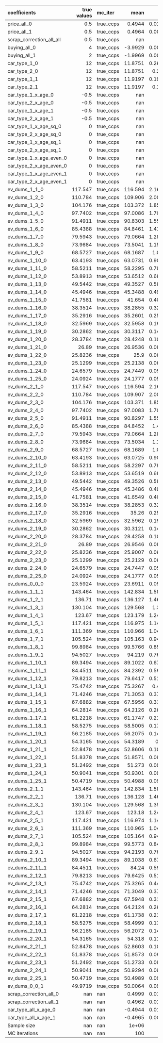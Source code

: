 | coefficients             |   true values | mc_iter   |     mean |      std |     p2.5 |    p97.5 |
|:-------------------------|--------------:|:----------|---------:|---------:|---------:|---------:|
| price_all_0              |        0.5    | true_ccps |   0.4944 |   0.0116 |   0.4712 |   0.5162 |
| price_all_1              |        0.5    | true_ccps |   0.4964 |   0.0084 |   0.48   |   0.5136 |
| scrap_correction_all_all |        0.5    | true_ccps | nan      | nan      | nan      | nan      |
| buying_all_0             |        4      | true_ccps |  -3.9929 |   0.0036 |  -3.9994 |  -3.9857 |
| buying_all_1             |        2      | true_ccps |  -1.9969 |   0.0045 |  -2.006  |  -1.9885 |
| car_type_1_0             |       12      | true_ccps |  11.8751 |   0.2681 |  11.3382 |  12.3813 |
| car_type_2_0             |       12      | true_ccps |  11.8751 |   0.268  |  11.3384 |  12.379  |
| car_type_1_1             |       12      | true_ccps |  11.9197 |   0.1948 |  11.5297 |  12.3107 |
| car_type_2_1             |       12      | true_ccps |  11.9197 |   0.195  |  11.5296 |  12.3134 |
| car_type_1_x_age_0       |       -0.5    | true_ccps | nan      | nan      | nan      | nan      |
| car_type_2_x_age_0       |       -0.5    | true_ccps | nan      | nan      | nan      | nan      |
| car_type_1_x_age_1       |       -0.5    | true_ccps | nan      | nan      | nan      | nan      |
| car_type_2_x_age_1       |       -0.5    | true_ccps | nan      | nan      | nan      | nan      |
| car_type_1_x_age_sq_0    |        0      | true_ccps | nan      | nan      | nan      | nan      |
| car_type_2_x_age_sq_0    |        0      | true_ccps | nan      | nan      | nan      | nan      |
| car_type_1_x_age_sq_1    |        0      | true_ccps | nan      | nan      | nan      | nan      |
| car_type_2_x_age_sq_1    |        0      | true_ccps | nan      | nan      | nan      | nan      |
| car_type_1_x_age_even_0  |        0      | true_ccps | nan      | nan      | nan      | nan      |
| car_type_2_x_age_even_0  |        0      | true_ccps | nan      | nan      | nan      | nan      |
| car_type_1_x_age_even_1  |        0      | true_ccps | nan      | nan      | nan      | nan      |
| car_type_2_x_age_even_1  |        0      | true_ccps | nan      | nan      | nan      | nan      |
| ev_dums_1_1_0            |      117.547  | true_ccps | 116.594  |   2.1625 | 112.274  | 120.673  |
| ev_dums_1_2_0            |      110.784  | true_ccps | 109.906  |   2.0065 | 105.907  | 113.686  |
| ev_dums_1_3_0            |      104.176  | true_ccps | 103.372  |   1.8527 |  99.6783 | 106.865  |
| ev_dums_1_4_0            |       97.7402 | true_ccps |  97.0086 |   1.7033 |  93.6034 | 100.224  |
| ev_dums_1_5_0            |       91.4911 | true_ccps |  90.8303 |   1.5585 |  87.7144 |  93.7772 |
| ev_dums_1_6_0            |       85.4388 | true_ccps |  84.8461 |   1.4187 |  82.0091 |  87.5275 |
| ev_dums_1_7_0            |       79.5943 | true_ccps |  79.0664 |   1.2814 |  76.5056 |  81.4904 |
| ev_dums_1_8_0            |       73.9684 | true_ccps |  73.5041 |   1.1508 |  71.2062 |  75.6772 |
| ev_dums_1_9_0            |       68.5727 | true_ccps |  68.1687 |   1.026  |  66.1275 |  70.1072 |
| ev_dums_1_10_0           |       63.4193 | true_ccps |  63.0731 |   0.9072 |  61.2655 |  64.7916 |
| ev_dums_1_11_0           |       58.5211 | true_ccps |  58.2295 |   0.7937 |  56.6527 |  59.7299 |
| ev_dums_1_12_0           |       53.8913 | true_ccps |  53.6512 |   0.6859 |  52.2919 |  54.9515 |
| ev_dums_1_13_0           |       49.5442 | true_ccps |  49.3527 |   0.5852 |  48.1866 |  50.4635 |
| ev_dums_1_14_0           |       45.4946 | true_ccps |  45.3488 |   0.4914 |  44.3814 |  46.284  |
| ev_dums_1_15_0           |       41.7581 | true_ccps |  41.654  |   0.4056 |  40.8532 |  42.4338 |
| ev_dums_1_16_0           |       38.3514 | true_ccps |  38.2855 |   0.3282 |  37.6471 |  38.9363 |
| ev_dums_1_17_0           |       35.2916 | true_ccps |  35.2601 |   0.2582 |  34.7657 |  35.7875 |
| ev_dums_1_18_0           |       32.5969 | true_ccps |  32.5958 |   0.1983 |  32.2241 |  33.0117 |
| ev_dums_1_19_0           |       30.2862 | true_ccps |  30.3117 |   0.1484 |  30.0308 |  30.6208 |
| ev_dums_1_20_0           |       28.3784 | true_ccps |  28.4248 |   0.1085 |  28.2286 |  28.6533 |
| ev_dums_1_21_0           |       26.89   | true_ccps |  26.9536 |   0.0811 |  26.7933 |  27.1181 |
| ev_dums_1_22_0           |       25.8236 | true_ccps |  25.9    |   0.0665 |  25.7539 |  26.0371 |
| ev_dums_1_23_0           |       25.1299 | true_ccps |  25.2138 |   0.0624 |  25.0764 |  25.329  |
| ev_dums_1_24_0           |       24.6579 | true_ccps |  24.7449 |   0.0596 |  24.6167 |  24.8431 |
| ev_dums_1_25_0           |       24.0924 | true_ccps |  24.1777 |   0.0581 |  24.0469 |  24.2711 |
| ev_dums_2_1_0            |      117.547  | true_ccps | 116.594  |   2.1602 | 112.276  | 120.657  |
| ev_dums_2_2_0            |      110.784  | true_ccps | 109.907  |   2.0039 | 105.896  | 113.678  |
| ev_dums_2_3_0            |      104.176  | true_ccps | 103.371  |   1.8503 |  99.6696 | 106.856  |
| ev_dums_2_4_0            |       97.7402 | true_ccps |  97.0083 |   1.7027 |  93.6163 | 100.218  |
| ev_dums_2_5_0            |       91.4911 | true_ccps |  90.8297 |   1.5585 |  87.7277 |  93.774  |
| ev_dums_2_6_0            |       85.4388 | true_ccps |  84.8452 |   1.417  |  82.0282 |  87.5246 |
| ev_dums_2_7_0            |       79.5943 | true_ccps |  79.0664 |   1.2823 |  76.5093 |  81.4938 |
| ev_dums_2_8_0            |       73.9684 | true_ccps |  73.5034 |   1.151  |  71.2008 |  75.6759 |
| ev_dums_2_9_0            |       68.5727 | true_ccps |  68.1689 |   1.026  |  66.1154 |  70.1028 |
| ev_dums_2_10_0           |       63.4193 | true_ccps |  63.0725 |   0.9069 |  61.2656 |  64.7887 |
| ev_dums_2_11_0           |       58.5211 | true_ccps |  58.2297 |   0.7925 |  56.6512 |  59.7308 |
| ev_dums_2_12_0           |       53.8913 | true_ccps |  53.6519 |   0.6851 |  52.2869 |  54.9497 |
| ev_dums_2_13_0           |       49.5442 | true_ccps |  49.3526 |   0.5846 |  48.196  |  50.4553 |
| ev_dums_2_14_0           |       45.4946 | true_ccps |  45.3486 |   0.4921 |  44.3782 |  46.2862 |
| ev_dums_2_15_0           |       41.7581 | true_ccps |  41.6549 |   0.4069 |  40.8559 |  42.4375 |
| ev_dums_2_16_0           |       38.3514 | true_ccps |  38.2853 |   0.3295 |  37.6466 |  38.9397 |
| ev_dums_2_17_0           |       35.2916 | true_ccps |  35.26   |   0.2599 |  34.7589 |  35.7858 |
| ev_dums_2_18_0           |       32.5969 | true_ccps |  32.5962 |   0.1989 |  32.2263 |  33.0181 |
| ev_dums_2_19_0           |       30.2862 | true_ccps |  30.3121 |   0.1488 |  30.0432 |  30.6242 |
| ev_dums_2_20_0           |       28.3784 | true_ccps |  28.4258 |   0.1092 |  28.2275 |  28.6539 |
| ev_dums_2_21_0           |       26.89   | true_ccps |  26.9546 |   0.0819 |  26.7941 |  27.123  |
| ev_dums_2_22_0           |       25.8236 | true_ccps |  25.9007 |   0.0675 |  25.7495 |  26.0341 |
| ev_dums_2_23_0           |       25.1299 | true_ccps |  25.2129 |   0.0618 |  25.0772 |  25.3259 |
| ev_dums_2_24_0           |       24.6579 | true_ccps |  24.7447 |   0.0598 |  24.6182 |  24.8434 |
| ev_dums_2_25_0           |       24.0924 | true_ccps |  24.1777 |   0.0587 |  24.0513 |  24.2784 |
| ev_dums_0_0_0            |       23.5924 | true_ccps |  23.6911 |   0.0585 |  23.5587 |  23.7865 |
| ev_dums_1_1_1            |      143.464  | true_ccps | 142.834  |   1.5829 | 139.596  | 146.009  |
| ev_dums_1_2_1            |      136.71   | true_ccps | 136.127  |   1.4689 | 133.102  | 139.069  |
| ev_dums_1_3_1            |      130.104  | true_ccps | 129.568  |   1.358  | 126.768  | 132.287  |
| ev_dums_1_4_1            |      123.67   | true_ccps | 123.179  |   1.2491 | 120.597  | 125.672  |
| ev_dums_1_5_1            |      117.421  | true_ccps | 116.975  |   1.1445 | 114.59   | 119.26   |
| ev_dums_1_6_1            |      111.369  | true_ccps | 110.966  |   1.0431 | 108.78   | 113.049  |
| ev_dums_1_7_1            |      105.524  | true_ccps | 105.163  |   0.9449 | 103.186  | 107.038  |
| ev_dums_1_8_1            |       99.8984 | true_ccps |  99.5766 |   0.8505 |  97.7891 | 101.261  |
| ev_dums_1_9_1            |       94.5027 | true_ccps |  94.219  |   0.7604 |  92.6164 |  95.7162 |
| ev_dums_1_10_1           |       89.3494 | true_ccps |  89.1022 |   0.6743 |  87.6823 |  90.4264 |
| ev_dums_1_11_1           |       84.4511 | true_ccps |  84.2392 |   0.5925 |  82.9939 |  85.3992 |
| ev_dums_1_12_1           |       79.8213 | true_ccps |  79.6417 |   0.5152 |  78.5631 |  80.6429 |
| ev_dums_1_13_1           |       75.4742 | true_ccps |  75.3267 |   0.444  |  74.3908 |  76.1801 |
| ev_dums_1_14_1           |       71.4246 | true_ccps |  71.3053 |   0.3779 |  70.5099 |  72.0312 |
| ev_dums_1_15_1           |       67.6882 | true_ccps |  67.5956 |   0.3161 |  66.9206 |  68.2002 |
| ev_dums_1_16_1           |       64.2814 | true_ccps |  64.2126 |   0.2631 |  63.6512 |  64.7134 |
| ev_dums_1_17_1           |       61.2218 | true_ccps |  61.1747 |   0.2132 |  60.7224 |  61.571  |
| ev_dums_1_18_1           |       58.5275 | true_ccps |  58.5005 |   0.1736 |  58.1376 |  58.8328 |
| ev_dums_1_19_1           |       56.2185 | true_ccps |  56.2075 |   0.1438 |  55.9086 |  56.4916 |
| ev_dums_1_20_1           |       54.3165 | true_ccps |  54.3189 |   0.12   |  54.0826 |  54.5454 |
| ev_dums_1_21_1           |       52.8478 | true_ccps |  52.8606 |   0.1063 |  52.664  |  53.0762 |
| ev_dums_1_22_1           |       51.8378 | true_ccps |  51.8571 |   0.0984 |  51.686  |  52.0689 |
| ev_dums_1_23_1           |       51.2492 | true_ccps |  51.273  |   0.0939 |  51.1121 |  51.4759 |
| ev_dums_1_24_1           |       50.9041 | true_ccps |  50.9301 |   0.0943 |  50.7687 |  51.1319 |
| ev_dums_1_25_1           |       50.4719 | true_ccps |  50.4988 |   0.0929 |  50.3462 |  50.698  |
| ev_dums_2_1_1            |      143.464  | true_ccps | 142.834  |   1.5821 | 139.593  | 146.012  |
| ev_dums_2_2_1            |      136.71   | true_ccps | 136.128  |   1.4685 | 133.108  | 139.075  |
| ev_dums_2_3_1            |      130.104  | true_ccps | 129.568  |   1.3579 | 126.766  | 132.289  |
| ev_dums_2_4_1            |      123.67   | true_ccps | 123.18   |   1.2494 | 120.597  | 125.68   |
| ev_dums_2_5_1            |      117.421  | true_ccps | 116.974  |   1.1458 | 114.591  | 119.26   |
| ev_dums_2_6_1            |      111.369  | true_ccps | 110.965  |   1.0438 | 108.778  | 113.041  |
| ev_dums_2_7_1            |      105.524  | true_ccps | 105.164  |   0.9448 | 103.184  | 107.038  |
| ev_dums_2_8_1            |       99.8984 | true_ccps |  99.5773 |   0.8496 |  97.8044 | 101.263  |
| ev_dums_2_9_1            |       94.5027 | true_ccps |  94.2193 |   0.7608 |  92.6285 |  95.7283 |
| ev_dums_2_10_1           |       89.3494 | true_ccps |  89.1038 |   0.6743 |  87.6962 |  90.4238 |
| ev_dums_2_11_1           |       84.4511 | true_ccps |  84.24   |   0.5938 |  82.9923 |  85.3919 |
| ev_dums_2_12_1           |       79.8213 | true_ccps |  79.6425 |   0.5159 |  78.5586 |  80.6459 |
| ev_dums_2_13_1           |       75.4742 | true_ccps |  75.3265 |   0.4438 |  74.3966 |  76.1845 |
| ev_dums_2_14_1           |       71.4246 | true_ccps |  71.3049 |   0.3771 |  70.5057 |  72.03   |
| ev_dums_2_15_1           |       67.6882 | true_ccps |  67.5948 |   0.3169 |  66.9205 |  68.2047 |
| ev_dums_2_16_1           |       64.2814 | true_ccps |  64.2124 |   0.2624 |  63.6527 |  64.7081 |
| ev_dums_2_17_1           |       61.2218 | true_ccps |  61.1738 |   0.2141 |  60.7179 |  61.5762 |
| ev_dums_2_18_1           |       58.5275 | true_ccps |  58.4999 |   0.1736 |  58.1292 |  58.8306 |
| ev_dums_2_19_1           |       56.2185 | true_ccps |  56.2072 |   0.1423 |  55.9152 |  56.4858 |
| ev_dums_2_20_1           |       54.3165 | true_ccps |  54.318  |   0.1199 |  54.0817 |  54.545  |
| ev_dums_2_21_1           |       52.8478 | true_ccps |  52.8603 |   0.1064 |  52.6613 |  53.0743 |
| ev_dums_2_22_1           |       51.8378 | true_ccps |  51.8573 |   0.0973 |  51.684  |  52.073  |
| ev_dums_2_23_1           |       51.2492 | true_ccps |  51.2733 |   0.0956 |  51.1164 |  51.4827 |
| ev_dums_2_24_1           |       50.9041 | true_ccps |  50.9294 |   0.0938 |  50.7685 |  51.1307 |
| ev_dums_2_25_1           |       50.4719 | true_ccps |  50.4989 |   0.0922 |  50.339  |  50.6976 |
| ev_dums_0_0_1            |       49.9719 | true_ccps |  50.0064 |   0.0915 |  49.8463 |  50.2017 |
| scrap_correction_all_0   |      nan      | nan       |   0.4999 |   0.0186 |   0.4654 |   0.5357 |
| scrap_correction_all_1   |      nan      | nan       |   0.4962 |   0.0126 |   0.4729 |   0.5214 |
| car_type_all_x_age_0     |      nan      | nan       |  -0.4944 |   0.0115 |  -0.5161 |  -0.4712 |
| car_type_all_x_age_1     |      nan      | nan       |  -0.4965 |   0.0083 |  -0.5132 |  -0.4801 |
| Sample size              |      nan      | nan       |   1e+06  | nan      | nan      | nan      |
| MC iterations            |      nan      | nan       | 100      | nan      | nan      | nan      |